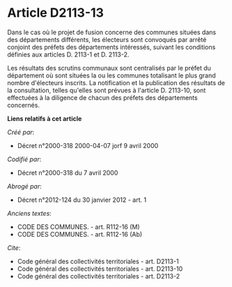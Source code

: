# Article D2113-13

Dans le cas où le projet de fusion concerne des communes situées dans des départements différents, les électeurs sont
convoqués par arrêté conjoint des préfets des départements intéressés, suivant les conditions définies aux articles D. 2113-1
et D. 2113-2.

Les résultats des scrutins communaux sont centralisés par le préfet du département où sont situées la ou les communes
totalisant le plus grand nombre d'électeurs inscrits. La notification et la publication des résultats de la consultation,
telles qu'elles sont prévues à l'article D. 2113-10, sont effectuées à la diligence de chacun des préfets des départements
concernés.

**Liens relatifs à cet article**

_Créé par_:

  - Décret n°2000-318 2000-04-07 jorf 9 avril 2000

_Codifié par_:

  - Décret n°2000-318 du 7 avril 2000

_Abrogé par_:

  - Décret n°2012-124 du 30 janvier 2012 - art. 1

_Anciens textes_:

  - CODE DES COMMUNES. - art. R112-16 (M)
  - CODE DES COMMUNES. - art. R112-16 (Ab)

_Cite_:

  - Code général des collectivités territoriales - art. D2113-1
  - Code général des collectivités territoriales - art. D2113-10
  - Code général des collectivités territoriales - art. D2113-2
